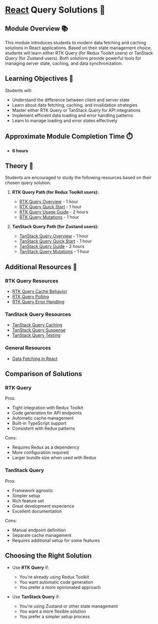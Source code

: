 # [React](https://github.com/rolling-scopes-school/tasks/tree/master/react) Query Solutions 🌟

## Module Overview 📚

This module introduces students to modern data fetching and caching solutions in React applications. Based on their state management choice, students will learn either RTK Query (for Redux Toolkit users) or TanStack Query (for Zustand users). Both solutions provide powerful tools for managing server state, caching, and data synchronization.

## Learning Objectives 🎯

Students will:

- Understand the difference between client and server state
- Learn about data fetching, caching, and invalidation strategies
- Master either RTK Query or TanStack Query for API integrations
- Implement efficient data loading and error handling patterns
- Learn to manage loading and error states effectively

## Approximate Module Completion Time ⏱️

- **6 hours**

## Theory 📖

Students are encouraged to study the following resources based on their chosen query solution:

1. **RTK Query Path (for Redux Toolkit users):**
   - [RTK Query Overview](https://redux-toolkit.js.org/rtk-query/overview) - 1 hour
   - [RTK Query Quick Start](https://redux-toolkit.js.org/tutorials/rtk-query) - 1 hour
   - [RTK Query Usage Guide](https://redux-toolkit.js.org/rtk-query/usage/queries) - 2 hours
   - [RTK Query Mutations](https://redux-toolkit.js.org/rtk-query/usage/mutations) - 1 hour

2. **TanStack Query Path (for Zustand users):**
   - [TanStack Query Overview](https://tanstack.com/query/latest/docs/framework/react/overview) - 1 hour
   - [TanStack Query Quick Start](https://tanstack.com/query/latest/docs/framework/react/quick-start) - 1 hour
   - [TanStack Query Guide](https://tanstack.com/query/latest/docs/framework/react/guides/queries) - 2 hours
   - [TanStack Query Mutations](https://tanstack.com/query/latest/docs/framework/react/guides/mutations) - 1 hour

## Additional Resources 📘

### RTK Query Resources

- [RTK Query Cache Behavior](https://redux-toolkit.js.org/rtk-query/usage/cache-behavior)
- [RTK Query Polling](https://redux-toolkit.js.org/rtk-query/usage/polling)
- [RTK Query Error Handling](https://redux-toolkit.js.org/rtk-query/usage/error-handling)

### TanStack Query Resources

- [TanStack Query Caching](https://tanstack.com/query/latest/docs/framework/react/guides/caching)
- [TanStack Query Suspense](https://tanstack.com/query/latest/docs/framework/react/guides/suspense)
- [TanStack Query Testing](https://tanstack.com/query/latest/docs/framework/react/guides/testing)

### General Resources

- [Data Fetching in React](https://react.dev/learn/synchronizing-with-effects#fetching-data)

## Comparison of Solutions

### RTK Query

Pros:

- Tight integration with Redux Toolkit
- Code generation for API endpoints
- Automatic cache management
- Built-in TypeScript support
- Consistent with Redux patterns

Cons:

- Requires Redux as a dependency
- More configuration required
- Larger bundle size when used with Redux

### TanStack Query

Pros:

- Framework agnostic
- Simpler setup
- Rich feature set
- Great development experience
- Excellent documentation

Cons:

- Manual endpoint definition
- Separate cache management
- Requires additional setup for some features

## Choosing the Right Solution

- Use **RTK Query** if:
  - You're already using Redux Toolkit
  - You want automatic code generation
  - You prefer a more opinionated approach

- Use **TanStack Query** if:
  - You're using Zustand or other state management
  - You want a more flexible solution
  - You prefer a simpler setup process
